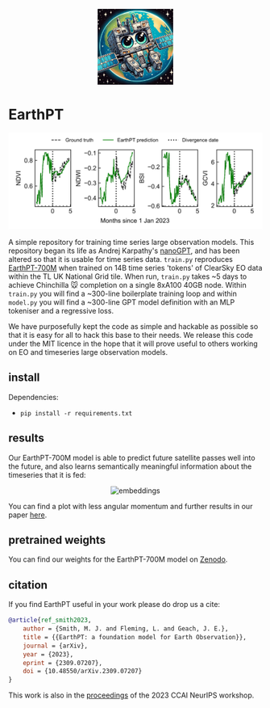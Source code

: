 <p align="center">
    <img src="assets/emoji.png" alt="earthPT" width="150"/>
</p>

# EarthPT

<p align="center">
    <img src="assets/timeseries.png" alt="prediction" width="600"/>
</p>

A simple repository for training time series large observation models. This
repository began its life as Andrej Karpathy's
[nanoGPT](https://github.com/karpathy/nanoGPT), and has been altered so that
it is usable for time series data. `train.py` reproduces
[EarthPT-700M](https://arxiv.org/abs/2309.07207) when trained on 14B time
series 'tokens' of ClearSky EO data within the TL UK National Grid tile. When run,
`train.py` takes ~5 days to achieve Chinchilla 🐭 completion on a single 8xA100
40GB node.  Within `train.py` you will find a ~300-line boilerplate training loop
and within `model.py` you will find a ~300-line GPT model definition with an
MLP tokeniser and a regressive loss.

We have purposefully kept the code as simple and hackable as possible so that
it is easy for all to hack this base to their needs. We release this code under
the MIT licence in the hope that it will prove useful to others working on
EO and timeseries large observation models.

## install

Dependencies:

- `pip install -r requirements.txt`

## results

Our EarthPT-700M model is able to predict future satellite passes well into the
future, and also learns semantically meaningful information about the timeseries
that it is fed:

<p align="center">
    <img src="assets/3d.gif" alt="embeddings" width="400"/>
</p>

You can find a plot with less angular momentum and further results in our paper
[here](https://arxiv.org/abs/2309.07207).

## pretrained weights

You can find our weights for the EarthPT-700M model on
[Zenodo](https://doi.org/10.5281/zenodo.10489724).

## citation

If you find EarthPT useful in your work please do drop us a cite:

```bibtex
@article{ref_smith2023,
    author = {Smith, M. J. and Fleming, L. and Geach, J. E.},
    title = {{EarthPT: a foundation model for Earth Observation}},
    journal = {arXiv},
    year = {2023},
    eprint = {2309.07207},
    doi = {10.48550/arXiv.2309.07207}
}
```

This work is also in the
[proceedings](https://www.climatechange.ai/papers/neurips2023/2) of the 2023
CCAI NeurIPS workshop.

